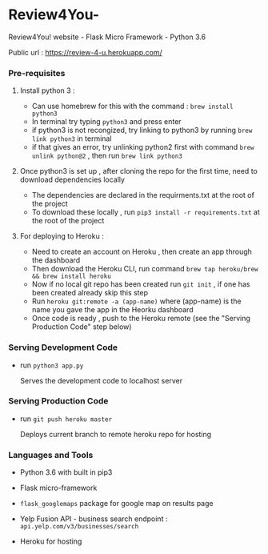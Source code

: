 #  Review4You-

Review4You! website - Flask Micro Framework - Python  3.6

Public url : https://review-4-u.herokuapp.com/


###  Pre-requisites

1. Install python 3 :
    - Can use homebrew for this with the command : `brew install python3`
    - In terminal try typing `python3` and press enter 
    - if python3 is not recongized, try linking to python3 by running `brew link python3` in terminal
    - if that gives an error, try unlinking python2 first with command `brew unlink python@2` , then run `brew link python3` 


2. Once python3 is set up , after cloning the repo for the first time, need to download dependencies locally
    - The dependencies are declared in the requirments.txt at the root of the project
    - To download these locally , run `pip3 install -r requirements.txt` at the root of the project


3. For deploying to Heroku :
    - Need to create an account on Heroku , then create an app through the dashboard
    - Then download the Heroku CLI, run command `brew tap heroku/brew && brew install heroku`
    - Now if no local git repo has been created run `git init` , if one has been created already skip this step
    - Run `heroku git:remote -a (app-name)` where (app-name) is the name you gave the app in the Heorku dashboard
    - Once code is ready , push to the Heroku remote (see the "Serving Production Code" step below)



###  Serving Development Code

  - run `python3 app.py`

    Serves the development code to localhost server



###  Serving Production Code

  - run `git push heroku master`

    Deploys current branch to remote heroku repo for hosting 



###  Languages and Tools

  - Python 3.6 with built in pip3 

  - Flask micro-framework

  - `flask_googlemaps` package for google map on results page

  - Yelp Fusion API - business search endpoint : `api.yelp.com/v3/businesses/search`

  - Heroku for hosting

